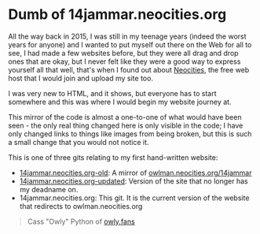 # Dumb of 14jammar.neocities.org

All the way back in 2015, I was still in my teenage years (indeed the worst years for anyone) and I wanted to put myself out there on the Web for all to see, I had made a few websites before, but they were all drag and drop ones that are okay, but I never felt like they were a good way to express yourself all that well, that's when I found out about [Neocities](https://neocities.org), the free web host that I would join and upload my site too.

I was very new to HTML, and it shows, but everyone has to start somewhere and this was where I would begin my website journey at.

This mirror of the code is almost a one-to-one of what would have been seen - the only real thing changed here is only visible in the code; I have only changed links to things like images from being broken, but this is such a small change that you would not notice it.

This is one of three gits relating to my first hand-written website:

* [14jammar.neocities.org-old](https://github.com/DynTylluan/14jammar.neocities.org-old): A mirror of [owlman.neocities.org/14jammar](https://owlman.neocities.org/14jammar)
* [14jammar.neocities.org-updated](https://github.com/DynTylluan/14jammar.neocities.org-updated): Version of the site that no longer has my deadname on.
* 14jammar.neocities.org: This git. It is the current version of the website that redirects to owlman.neocities.org

> Cass "Owly" Python of [owly.fans](https://owly.fans)
